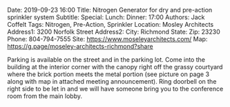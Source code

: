 Date: 2019-09-23 16:00
Title: Nitrogen Generator for dry and pre-action sprinkler system
Subtitle: 
Special: 
Lunch:
Dinner: 17:00
Authors: Jack Coffelt
Tags: Nitrogen, Pre-Action, Sprinkler
Location: Mosley Architects
Address1: 3200 Norfolk Street
Address2: 
City: Richmond
State: 
Zip: 23230
Phone: 804-794-7555
Site: https://www.moseleyarchitects.com/
Map: https://g.page/moseley-architects-richmond?share

Parking is available on the street and in the parking lot. Come into the building at the interior corner with the canopy right off the grassy courtyard where the brick portion meets the metal portion (see picture on page 3 along with map in attached meeting announcement). Ring doorbell on the right side to be let in and we will have someone bring you to the conference room from the main lobby.
